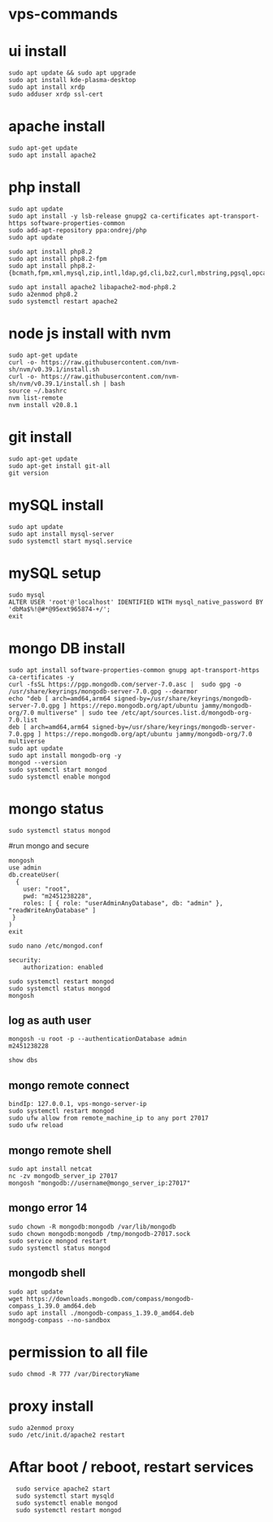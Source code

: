 # vps-commands

# ui install
```
sudo apt update && sudo apt upgrade
sudo apt install kde-plasma-desktop
sudo apt install xrdp
sudo adduser xrdp ssl-cert

```

# apache install

```
sudo apt-get update
sudo apt install apache2
```

# php install 
```
sudo apt update
sudo apt install -y lsb-release gnupg2 ca-certificates apt-transport-https software-properties-common
sudo add-apt-repository ppa:ondrej/php
sudo apt update

sudo apt install php8.2
sudo apt install php8.2-fpm
sudo apt install php8.2-{bcmath,fpm,xml,mysql,zip,intl,ldap,gd,cli,bz2,curl,mbstring,pgsql,opcache,soap,cgi}

sudo apt install apache2 libapache2-mod-php8.2
sudo a2enmod php8.2
sudo systemctl restart apache2
```

# node js install with nvm
```
sudo apt-get update
curl -o- https://raw.githubusercontent.com/nvm-sh/nvm/v0.39.1/install.sh
curl -o- https://raw.githubusercontent.com/nvm-sh/nvm/v0.39.1/install.sh | bash
source ~/.bashrc
nvm list-remote
nvm install v20.8.1

```

# git install
```
sudo apt-get update
sudo apt-get install git-all
git version

```

# mySQL install
```
sudo apt update
sudo apt install mysql-server
sudo systemctl start mysql.service
```

# mySQL setup
```
sudo mysql
ALTER USER 'root'@'localhost' IDENTIFIED WITH mysql_native_password BY 'dbMa$%!@#*@95ext965874-+/';
exit
```



# mongo DB install
```
sudo apt install software-properties-common gnupg apt-transport-https ca-certificates -y
curl -fsSL https://pgp.mongodb.com/server-7.0.asc |  sudo gpg -o /usr/share/keyrings/mongodb-server-7.0.gpg --dearmor
echo "deb [ arch=amd64,arm64 signed-by=/usr/share/keyrings/mongodb-server-7.0.gpg ] https://repo.mongodb.org/apt/ubuntu jammy/mongodb-org/7.0 multiverse" | sudo tee /etc/apt/sources.list.d/mongodb-org-7.0.list
deb [ arch=amd64,arm64 signed-by=/usr/share/keyrings/mongodb-server-7.0.gpg ] https://repo.mongodb.org/apt/ubuntu jammy/mongodb-org/7.0 multiverse
sudo apt update
sudo apt install mongodb-org -y
mongod --version
sudo systemctl start mongod
sudo systemctl enable mongod

```

# mongo status 
```
sudo systemctl status mongod
```

#run mongo and secure 
```
mongosh
use admin
db.createUser(
  {
    user: "root",
    pwd: "m2451238228",
    roles: [ { role: "userAdminAnyDatabase", db: "admin" }, "readWriteAnyDatabase" ]
 }
)
exit
```
```
sudo nano /etc/mongod.conf
```
```
security:
    authorization: enabled
```
```
sudo systemctl restart mongod
sudo systemctl status mongod
mongosh
```
## log as auth user
```
mongosh -u root -p --authenticationDatabase admin
m2451238228
```
```
show dbs
```
## mongo remote connect
```
bindIp: 127.0.0.1, vps-mongo-server-ip
sudo systemctl restart mongod
sudo ufw allow from remote_machine_ip to any port 27017
sudo ufw reload
```
## mongo remote shell
```
sudo apt install netcat
nc -zv mongodb_server_ip 27017
mongosh "mongodb://username@mongo_server_ip:27017"
```
## mongo error 14
```
sudo chown -R mongodb:mongodb /var/lib/mongodb
sudo chown mongodb:mongodb /tmp/mongodb-27017.sock
sudo service mongod restart
sudo systemctl status mongod
```
## mongodb shell
```
sudo apt update
wget https://downloads.mongodb.com/compass/mongodb-compass_1.39.0_amd64.deb
sudo apt install ./mongodb-compass_1.39.0_amd64.deb
mongodg-compass --no-sandbox
```

# permission to all file

```
sudo chmod -R 777 /var/DirectoryName
```

# proxy install
```
sudo a2enmod proxy
sudo /etc/init.d/apache2 restart
```

# Aftar boot / reboot, restart services

``` 
  sudo service apache2 start
  sudo systemctl start mysqld
  sudo systemctl enable mongod
  sudo systemctl restart mongod
```

